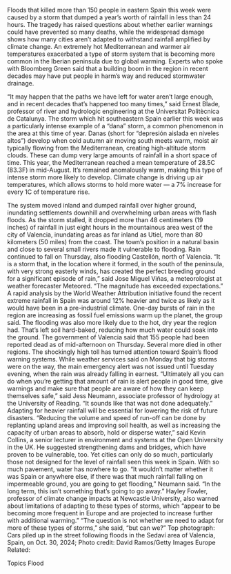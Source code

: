 Floods that killed more than 150 people in eastern Spain this week were caused by a storm that dumped a year’s worth of rainfall in less than 24 hours.
The tragedy has raised questions about whether earlier warnings could have prevented so many deaths, while the widespread damage shows how many cities aren’t adapted to withstand rainfall amplified by climate change.
An extremely hot Mediterranean and warmer air temperatures exacerbated a type of storm system that is becoming more common in the Iberian peninsula due to global warming. Experts who spoke with Bloomberg Green said that a building boom in the region in recent decades may have put people in harm’s way and reduced stormwater drainage.

“It may happen that the paths we have left for water aren’t large enough, and in recent decades that’s happened too many times,” said Ernest Blade, professor of river and hydrologic engineering at the Universitat Politècnica de Catalunya.
The storm which hit southeastern Spain earlier this week was a particularly intense example of a “dana” storm, a common phenomenon in the area at this time of year. Danas (short for “depresión aislada en niveles altos”) develop when cold autumn air moving south meets warm, moist air typically flowing from the Mediterranean, creating high-altitude storm clouds. These can dump very large amounts of rainfall in a short space of time. This year, the Mediterranean reached a mean temperature of 28.5C (83.3F) in mid-August. It’s remained anomalously warm, making this type of intense storm more likely to develop. Climate change is driving up air temperatures, which allows storms to hold more water — a 7% increase for every 1C of temperature rise.





The system moved inland and dumped rainfall over higher ground, inundating settlements downhill and overwhelming urban areas with flash floods. As the storm stalled, it dropped more than 48 centimeters (19 inches) of rainfall in just eight hours in the mountainous area west of the city of Valencia, inundating areas as far inland as Utiel, more than 80 kilometers (50 miles) from the coast. The town’s position in a natural basin and close to several small rivers made it vulnerable to flooding. Rain continued to fall on Thursday, also flooding Castellón, north of Valencia.
“It is a storm that, in the location where it formed, in the south of the peninsula, with very strong easterly winds, has created the perfect breeding ground for a significant episode of rain,” said Jose Miguel Viñas, a meteorologist at weather forecaster Meteored. “The magnitude has exceeded expectations.”
A rapid analysis by the World Weather Attribution initiative found the recent extreme rainfall in Spain was around 12% heavier and twice as likely as it would have been in a pre-industrial climate. One-day bursts of rain in the region are increasing as fossil fuel emissions warm up the planet, the group said.
The flooding was also more likely due to the hot, dry year the region had. That’s left soil hard-baked, reducing how much water could soak into the ground.
The government of Valencia said that 155 people had been reported dead as of mid-afternoon on Thursday. Several more died in other regions. The shockingly high toll has turned attention toward Spain’s flood warning systems. While weather services said on Monday that big storms were on the way, the main emergency alert was not issued until Tuesday evening, when the rain was already falling in earnest.
“Ultimately all you can do when you’re getting that amount of rain is alert people in good time, give warnings and make sure that people are aware of how they can keep themselves safe,” said Jess Neumann, associate professor of hydrology at the University of Reading. “It sounds like that was not done adequately.”
Adapting for heavier rainfall will be essential for lowering the risk of future disasters. “Reducing the volume and speed of run-off can be done by replanting upland areas and improving soil health, as well as increasing the capacity of urban areas to absorb, hold or disperse water,” said Kevin Collins, a senior lecturer in environment and systems at the Open University in the UK. He suggested strengthening dams and bridges, which have proven to be vulnerable, too.
Yet cities can only do so much, particularly those not designed for the level of rainfall seen this week in Spain. With so much pavement, water has nowhere to go.
“It wouldn’t matter whether it was Spain or anywhere else, if there was that much rainfall falling on impermeable ground, you are going to get flooding,” Neumann said. “In the long term, this isn’t something that’s going to go away.”
Hayley Fowler, professor of climate change impacts at Newcastle University, also warned about limitations of adapting to these types of storms, which “appear to be becoming more frequent in Europe and are projected to increase further with additional warming.”
“The question is not whether we need to adapt for more of these types of storms,” she said, “but can we?”
Top photograph: Cars piled up in the street following floods in the Sedaví area of Valencia, Spain, on Oct. 30, 2024; Photo credit: David Ramos/Getty Images Europe
Related:

Topics
Flood
